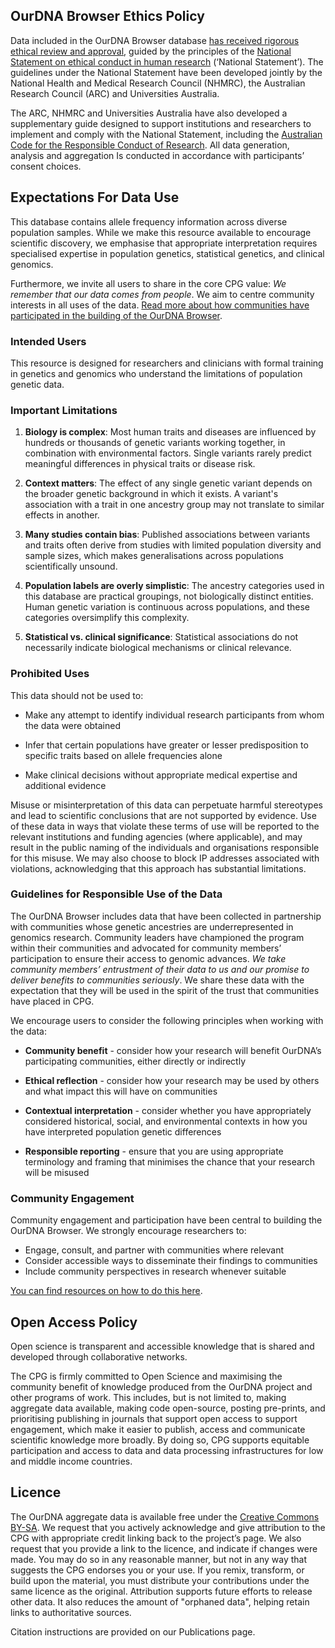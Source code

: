 ## OurDNA Browser Ethics Policy

Data included in the OurDNA Browser database [has received rigorous ethical review and approval](/ethics-contact), guided by the principles of the [National Statement on ethical conduct in human research](https://www.nhmrc.gov.au/about-us/publications/national-statement-ethical-conduct-human-research-2023) (‘National Statement’). The guidelines under the National Statement have been developed jointly by the National Health and Medical Research Council (NHMRC), the Australian Research Council (ARC) and Universities Australia.

The ARC, NHMRC and Universities Australia have also developed a supplementary guide designed to support institutions and researchers to implement and comply with the National Statement, including the [Australian Code for the Responsible Conduct of Research](https://www.nhmrc.gov.au/about-us/publications/australian-code-responsible-conduct-research-2018). All data generation, analysis and aggregation Is conducted in accordance with participants’ consent choices.

## Expectations For Data Use

This database contains allele frequency information across diverse population samples. While we make this resource available to encourage scientific discovery, we emphasise that appropriate interpretation requires specialised expertise in population genetics, statistical genetics, and clinical genomics.

Furthermore, we invite all users to share in the core CPG value: *We remember that our data comes from people*. We aim to centre community interests in all uses of the data. [Read more about how communities have participated in the building of the OurDNA Browser](https://populationgenomics.org.au/about-us/resources/publications/).


### Intended Users

This resource is designed for researchers and clinicians with formal training in genetics and genomics who understand the limitations of population genetic data.

### Important Limitations

1. **Biology is complex**: Most human traits and diseases are influenced by hundreds or thousands of genetic variants working together, in combination with environmental factors. Single variants rarely predict meaningful differences in physical traits or disease risk.

2. **Context matters**: The effect of any single genetic variant depends on the broader genetic background in which it exists. A variant's association with a trait in one ancestry group may not translate to similar effects in another.

3. **Many studies contain bias**: Published associations between variants and traits often derive from studies with limited population diversity and sample sizes, which makes generalisations across populations scientifically unsound.

4. **Population labels are overly simplistic**: The ancestry categories used in this database are practical groupings, not biologically distinct entities. Human genetic variation is continuous across populations, and these categories oversimplify this complexity.

5. **Statistical vs. clinical significance**: Statistical associations do not necessarily indicate biological mechanisms or clinical relevance.

### Prohibited Uses
This data should not be used to:

* Make any attempt to identify individual research participants from whom the data were obtained

* Infer that certain populations have greater or lesser predisposition to specific traits based on allele frequencies alone

* Make clinical decisions without appropriate medical expertise and additional evidence

Misuse or misinterpretation of this data can perpetuate harmful stereotypes and lead to scientific conclusions that are not supported by evidence. Use of these data in ways that violate these terms of use will be reported to the relevant institutions and funding agencies (where applicable), and may result in the public naming of the individuals and organisations responsible for this misuse. We may also choose to block IP addresses associated with violations, acknowledging that this approach has substantial limitations.

### Guidelines for Responsible Use of the Data
The OurDNA Browser includes data that have been collected in partnership with communities whose genetic ancestries are underrepresented in genomics research. Community leaders have championed the program within their communities and advocated for community members’ participation to ensure their access to genomic advances. *We take community members’ entrustment of their data to us and our promise to deliver benefits to communities seriously*. We share these data with the expectation that they will be used in the spirit of the trust that communities have placed in CPG.

We encourage users to consider the following principles when working with the data:

* **Community benefit** - consider how your research will benefit OurDNA’s participating communities, either directly or indirectly

* **Ethical reflection** - consider how your research may be used by others and what impact this will have on communities  

* **Contextual interpretation** - consider whether you have appropriately considered historical, social, and environmental contexts in how you have interpreted population genetic differences

* **Responsible reporting** - ensure that you are using appropriate terminology and framing that minimises the chance that your research will be misused  

### Community Engagement

Community engagement and participation have been central to building the OurDNA Browser. We strongly encourage researchers to:

* Engage, consult, and partner with communities where relevant
* Consider accessible ways to disseminate their findings to communities
* Include community perspectives in research whenever suitable

[You can find resources on how to do this here](https://populationgenomics.org.au/about-us/resources/publications/).

## Open Access Policy

Open science is transparent and accessible knowledge that is shared and developed through collaborative networks.

The CPG is firmly committed to Open Science and maximising the community benefit of knowledge produced from the OurDNA project and other programs of work. This includes, but is not limited to, making aggregate data available, making code open-source, posting pre-prints, and prioritising publishing in journals that support open access to support engagement, which make it easier to publish, access and communicate scientific knowledge more broadly. By doing so, CPG supports equitable participation and access to data and data processing infrastructures for low and middle income countries.


## Licence

The OurDNA aggregate data is available free under the [Creative Commons BY-SA](https://creativecommons.org/licenses/by-sa/4.0/deed.en). We request that you actively acknowledge and give attribution to the CPG with appropriate credit linking back to the project’s page. We also request that you provide a link to the licence, and indicate if changes were made. You may do so in any reasonable manner, but not in any way that suggests the CPG endorses you or your use. If you remix, transform, or build upon the material, you must distribute your contributions under the same licence as the original. Attribution supports future efforts to release other data. It also reduces the amount of "orphaned data", helping retain links to authoritative sources.

Citation instructions are provided on our Publications page.


